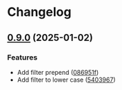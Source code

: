 # Changelog

## [0.9.0](https://github.com/kaans/mqtli/compare/mqtlib-v0.8.0...mqtlib-v0.9.0) (2025-01-02)


### Features

* Add filter prepend ([086951f](https://github.com/kaans/mqtli/commit/086951fc5c051570ec29fef9d297544922198ddb))
* Add filter to lower case ([5403967](https://github.com/kaans/mqtli/commit/54039672c0d22bb56cbebf861d17450192a267b6))
